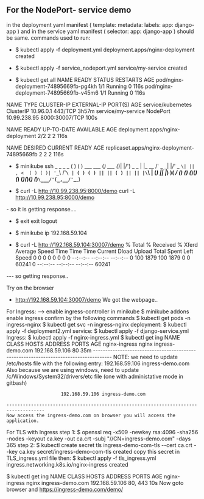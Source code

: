 For the NodePort- service demo 
--------
in the deployment yaml manifest
 ( template:
    metadata:
      labels:
        app: django-app ) 
and in the service yaml manifest 
( selector:
    app: django-app )
should be same.
commands used to run:

- $ kubectl apply -f deployment.yml
deployment.apps/nginx-deployment created

- $ kubectl apply -f service_nodeport.yml
service/my-service created

- $ kubectl get all
NAME                                    READY   STATUS    RESTARTS   AGE
pod/nginx-deployment-74895669fb-pg4kh   1/1     Running   0          116s
pod/nginx-deployment-74895669fb-v45m6   1/1     Running   0          116s

NAME                 TYPE        CLUSTER-IP     EXTERNAL-IP   PORT(S)          AGE
service/kubernetes   ClusterIP   10.96.0.1      <none>        443/TCP          3h57m
service/my-service   NodePort    10.99.238.95   <none>        8000:30007/TCP   100s

NAME                               READY   UP-TO-DATE   AVAILABLE   AGE
deployment.apps/nginx-deployment   2/2     2            2           116s

NAME                                          DESIRED   CURRENT   READY   AGE
replicaset.apps/nginx-deployment-74895669fb   2         2         2       116s

- $ minikube ssh
                         _             _
            _         _ ( )           ( )
  ___ ___  (_)  ___  (_)| |/')  _   _ | |_      __
/' _ ` _ `\| |/' _ `\| || , <  ( ) ( )| '_`\  /'__`\
| ( ) ( ) || || ( ) || || |\`\ | (_) || |_) )(  ___/
(_) (_) (_)(_)(_) (_)(_)(_) (_)`\___/'(_,__/'`\____)


- $ curl -L http://10.99.238.95:8000/demo
curl -L http://10.99.238.95:8000/demo
<!DOCTYPE html>
<html lang="en">
<head>
<title>CSS Template</title>
<meta charset="utf-8">
- so it is getting response....

- $ exit
exit
logout

- $ minikube ip
192.168.59.104

- $ curl -L http://192.168.59.104:30007/demo
  % Total    % Received % Xferd  Average Speed   Time    Time     Time  Current
                                 Dload  Upload   Total   Spent    Left  Speed
  0     0    0     0    0     0      0      0 --:--:-- --:--:-- --:--:--     0
100  1879  100  1879    0     0  60241      0 --:--:-- --:--:-- --:--:-- 60241<!DOCTYPE html>
<html lang="en">
<head>
<title>CSS Template</title>
--- so getting response..

Try on the browser
- http://192.168.59.104:30007/demo
We got the webpage..


For Ingress:
--> enable ingress-controller in minikube
    $ minikube addons enable ingress
    confirm by the following commands
    $ kubectl get pods -n ingress-nginx
    $ kubectl get svc -n ingress-nginx
    deployment:
    $ kubectl apply -f deployment2.yml
    service:
    $ kubectl apply -f django-service.yml
    Ingress:
    $ kubectl apply -f nginx-ingress.yml
    $ kubectl get ing
    NAME            CLASS   HOSTS              ADDRESS          PORTS   AGE
    nginx-ingress   nginx   ingress-demo.com   192.168.59.106   80      35m
    -------------------------------------------------------------------------------------
    NOTE: 
                we need to update /etc/hosts file with the following entry:
                192.168.59.106 ingress-demo.com
        Also because we are using windows, need to update 
            /c/Windows/System32/drivers/etc file (one with administative mode in gitbash)
 
                        192.168.59.106 ingress-demo.com

    ------------------------------------------------------------------------------------
    Now access the ingress-demo.com on browser you will access the application.



For TLS with Ingress
step 1:
$ openssl req -x509 -newkey rsa:4096 -sha256 -nodes -keyout ca.key -out ca.crt -subj "//CN=ingress-demo.com" -days 365
step 2:
$ kubectl create secret tls ingress-demo-com-tls --cert ca.crt --key ca.key 
    secret/ingress-demo-com-tls created
    copy this secret in TLS_ingress.yml file
    then:
$ kubectl apply -f tls_ingress.yml
    ingress.networking.k8s.io/nginx-ingress created

$ kubectl get ing
NAME            CLASS   HOSTS              ADDRESS          PORTS     AGE
nginx-ingress   nginx   ingress-demo.com   192.168.59.106   80, 443   10s
Now goto browser and https://ingress-demo.com/demo/


